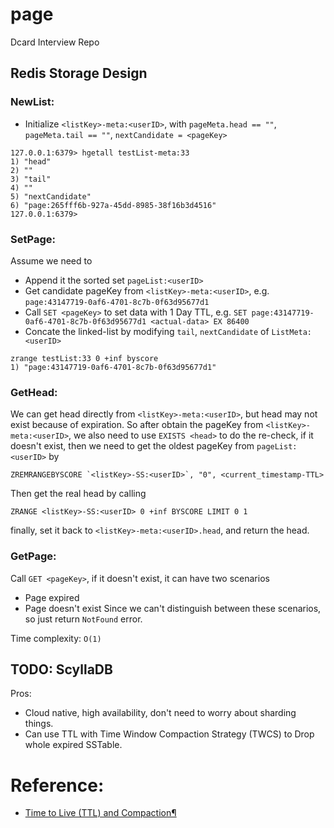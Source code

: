 # page
Dcard Interview Repo

## Redis Storage Design

### NewList:
- Initialize `<listKey>-meta:<userID>`, with `pageMeta.head == ""`, `pageMeta.tail == ""`, `nextCandidate = <pageKey>` 

```
127.0.0.1:6379> hgetall testList-meta:33
1) "head"
2) ""
3) "tail"
4) ""
5) "nextCandidate"
6) "page:265fff6b-927a-45dd-8985-38f16b3d4516"
127.0.0.1:6379>
```

### SetPage:

Assume we need to 

- Append it the sorted set `pageList:<userID>`
- Get candidate pageKey from `<listKey>-meta:<userID>`, e.g. `page:43147719-0af6-4701-8c7b-0f63d95677d1`
- Call `SET <pageKey>` to set data with 1 Day TTL, e.g. `SET page:43147719-0af6-4701-8c7b-0f63d95677d1 <actual-data> EX 86400`
- Concate the linked-list by modifying `tail`, `nextCandidate` of `ListMeta:<userID>`

```
zrange testList:33 0 +inf byscore
1) "page:43147719-0af6-4701-8c7b-0f63d95677d1"
```

### GetHead:

We can get head directly from `<listKey>-meta:<userID>`, but head may not exist because of expiration.
So after obtain the pageKey from `<listKey>-meta:<userID>`, we also need to use `EXISTS <head>` to do the re-check,
if it doesn't exist, then we need to get the oldest pageKey from `pageList:<userID>` by 

```
ZREMRANGEBYSCORE `<listKey>-SS:<userID>`, "0", <current_timestamp-TTL>
```

Then get the real head by calling
```
ZRANGE <listKey>-SS:<userID> 0 +inf BYSCORE LIMIT 0 1
```

finally, set it back to `<listKey>-meta:<userID>.head`, and return the head.

### GetPage:
Call `GET <pageKey>`, if it doesn't exist, it can have two scenarios
- Page expired
- Page doesn't exist
Since we can't distinguish between these scenarios, so just return `NotFound` error.

Time complexity: `O(1)`

## TODO: ScyllaDB

Pros:
- Cloud native, high availability, don't need to worry about sharding things.
- Can use TTL with Time Window Compaction Strategy (TWCS) to Drop whole expired SSTable.

# Reference:
- [Time to Live (TTL) and Compaction¶](https://docs.scylladb.com/stable/kb/ttl-facts.html)

